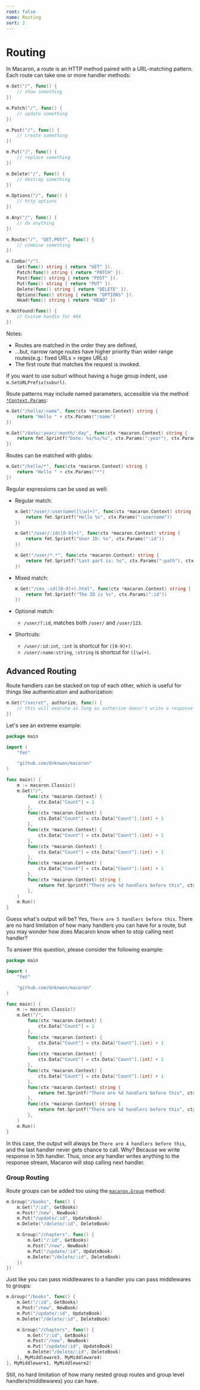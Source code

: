 ```yaml
---
root: false
name: Routing
sort: 2
---
```


# Routing

In Macaron, a route is an HTTP method paired with a URL-matching pattern.
Each route can take one or more handler methods:

```go
m.Get("/", func() {
	// show something
})

m.Patch("/", func() {
	// update something
})

m.Post("/", func() {
	// create something
})

m.Put("/", func() {
	// replace something
})

m.Delete("/", func() {
	// destroy something
})

m.Options("/", func() {
	// http options
})

m.Any("/", func() {
	// do anything
})

m.Route("/", "GET,POST", func() {
	// combine something
})

m.Combo("/").
	Get(func() string { return "GET" }).
	Patch(func() string { return "PATCH" }).
	Post(func() string { return "POST" }).
	Put(func() string { return "PUT" }).
	Delete(func() string { return "DELETE" }).
	Options(func() string { return "OPTIONS" }).
	Head(func() string { return "HEAD" })

m.NotFound(func() {
	// Custom handle for 404
})
```

Notes:

- Routes are matched in the order they are defined,
- ...but, narrow range routes have higher priority than wider range routes(e.g.: fixed URLs > regex URLs)
- The first route that matches the request is invoked.

If you want to use suburl without having a huge group indent, use `m.SetURLPrefix(suburl)`.

Route patterns may include named parameters, accessible via the method [`*Context.Params`](https://gowalker.org/github.com/Unknwon/macaron#Context_Params):

```go
m.Get("/hello/:name", func(ctx *macaron.Context) string {
	return "Hello " + ctx.Params(":name")
})

m.Get("/date/:year/:month/:day", func(ctx *macaron.Context) string {
	return fmt.Sprintf("Date: %s/%s/%s", ctx.Params(":year"), ctx.Params(":month"), ctx.Params(":day"))
})
```

Routes can be matched with globs:

```go
m.Get("/hello/*", func(ctx *macaron.Context) string {
	return "Hello " + ctx.Params("*")
})
```

Regular expressions can be used as well:

- Regular match:

	```go
	m.Get("/user/:username([\\w]+)", func(ctx *macaron.Context) string {
		return fmt.Sprintf("Hello %s", ctx.Params(":username"))
	})

	m.Get("/user/:id([0-9]+)", func(ctx *macaron.Context) string {
		return fmt.Sprintf("User ID: %s", ctx.Params(":id"))
	})

	m.Get("/user/*.*", func(ctx *macaron.Context) string {
		return fmt.Sprintf("Last part is: %s", ctx.Params(":path"), ctx.Params(":ext"))
	})
	```

- Mixed match:

	```go
	m.Get("/cms_:id([0-9]+).html", func(ctx *macaron.Context) string {
		return fmt.Sprintf("The ID is %s", ctx.Params(":id"))
	})
	```

- Optional match:
	- `/user/?:id`, matches both `/user/` and `/user/123`.
- Shortcuts:
	- `/user/:id:int`, `:int` is shortcut for `([0-9]+)`.
	- `/user/:name:string`, `:string` is shortcut for `([\w]+)`.

## Advanced Routing

Route handlers can be stacked on top of each other, which is useful for things like authentication and authorization:

```go
m.Get("/secret", authorize, func() {
	// this will execute as long as authorize doesn't write a response
})
```

Let's see an extreme example:

```go
package main

import (
	"fmt"

	"github.com/Unknwon/macaron"
)

func main() {
	m := macaron.Classic()
	m.Get("/",
		func(ctx *macaron.Context) {
			ctx.Data["Count"] = 1
		},
		func(ctx *macaron.Context) {
			ctx.Data["Count"] = ctx.Data["Count"].(int) + 1
		},
		func(ctx *macaron.Context) {
			ctx.Data["Count"] = ctx.Data["Count"].(int) + 1
		},
		func(ctx *macaron.Context) {
			ctx.Data["Count"] = ctx.Data["Count"].(int) + 1
		},
		func(ctx *macaron.Context) {
			ctx.Data["Count"] = ctx.Data["Count"].(int) + 1
		},
		func(ctx *macaron.Context) string {
			return fmt.Sprintf("There are %d handlers before this", ctx.Data["Count"])
		},
	)
	m.Run()
}
```

Guess what's output will be? Yes, `There are 5 handlers before this`. There are no hard limitation of how many handlers you can have for a route, but you may wonder how does Macaron know when to stop calling next handler?

To answer this question, please consider the following example:

```go
package main

import (
	"fmt"

	"github.com/Unknwon/macaron"
)

func main() {
	m := macaron.Classic()
	m.Get("/",
		func(ctx *macaron.Context) {
			ctx.Data["Count"] = 1
		},
		func(ctx *macaron.Context) {
			ctx.Data["Count"] = ctx.Data["Count"].(int) + 1
		},
		func(ctx *macaron.Context) {
			ctx.Data["Count"] = ctx.Data["Count"].(int) + 1
		},
		func(ctx *macaron.Context) {
			ctx.Data["Count"] = ctx.Data["Count"].(int) + 1
		},
		func(ctx *macaron.Context) string {
			return fmt.Sprintf("There are %d handlers before this", ctx.Data["Count"])
		},
		func(ctx *macaron.Context) string {
			return fmt.Sprintf("There are %d handlers before this", ctx.Data["Count"])
		},
	)
	m.Run()
}
```

In this case, the output will always be `There are 4 handlers before this`, and the last handler never gets chance to call. Why? Because we write response in 5th handler. Thus, once any handler writes anything to the response stream, Macaron will stop calling next handler.

### Group Routing

Route groups can be added too using the [`macaron.Group`](https://gowalker.org/github.com/Unknwon/macaron#Router_Group) method:

```go
m.Group("/books", func() {
    m.Get("/:id", GetBooks)
    m.Post("/new", NewBook)
    m.Put("/update/:id", UpdateBook)
    m.Delete("/delete/:id", DeleteBook)

    m.Group("/chapters", func() {
	    m.Get("/:id", GetBooks)
	    m.Post("/new", NewBook)
	    m.Put("/update/:id", UpdateBook)
	    m.Delete("/delete/:id", DeleteBook)
	})
})
```

Just like you can pass middlewares to a handler you can pass middlewares to groups:

```go
m.Group("/books", func() {
    m.Get("/:id", GetBooks)
    m.Post("/new", NewBook)
    m.Put("/update/:id", UpdateBook)
    m.Delete("/delete/:id", DeleteBook)

    m.Group("/chapters", func() {
	    m.Get("/:id", GetBooks)
	    m.Post("/new", NewBook)
	    m.Put("/update/:id", UpdateBook)
	    m.Delete("/delete/:id", DeleteBook)
	}, MyMiddleware3, MyMiddleware4)
}, MyMiddleware1, MyMiddleware2)
```

Still, no hard limitation of how many nested group routes and group level handlers(middlewares) you can have.
